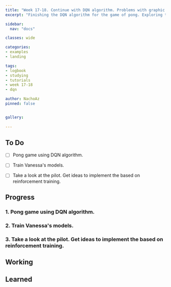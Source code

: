 ```yaml
---
title: "Week 17-18. Continue with DQN algorithm. Problems with graphic card."
excerpt: "Finishing the DQN algorithm for the game of pong. Exploring the pilot code to implement the equivalent in learning by reinforcement. "

sidebar:
  nav: "docs"

classes: wide

categories:
- examples
- landing

tags:
- logbook
- studying
- tutorials
- week 17-18
- dqn

author: NachoAz
pinned: false


gallery:
  
---
```


## To Do

- [ ] Pong game using DQN algorithm.
- [ ] Train Vanessa's models.
- [ ] Take a look at the pilot. Get ideas to implement the based on reinforcement training.



##  Progress

### 1. Pong game using DQN algorithm.


### 2. Train Vanessa's models.

### 3. Take a look at the pilot. Get ideas to implement the based on reinforcement training.

## Working


## Learned

